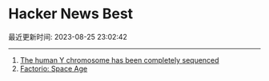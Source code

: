 # Hacker News Best

最近更新时间: 2023-08-25 23:02:42

--- 
1. [The human Y chromosome has been completely sequenced](https://www.nature.com/articles/s41586-023-06457-y) 
2. [Factorio: Space Age](https://factorio.com/blog/post/fff-373) 
